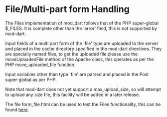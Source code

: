 # File/Multi-part form Handling 

The Files implementation of mod_dart follows that of the PHP super-global $_FILES.
It is complete other than the 'error' field, this is not supported by mod-dart.

Input fields of a multi part form of the 'file' type are uploaded to the server and
placed in the cache directory specified in the mod-dart directives. They are specially
named files, to get the uploaded file please use the moveUploadedFile method of the 
Apache class, this operates as per the PHP move_uploaded_file function.

Input variables other than type 'file' are parsed and placed in the Post super-global
as per PHP.

Note that mod-dart does not yet support a max_upload_size, so will attempt to upload
any size file, this facility will be added in a later release.

The file form_file.html can be used to test the Files functionality, this can be found
[here](http://moddart.no-ip.net/form_file.html).

